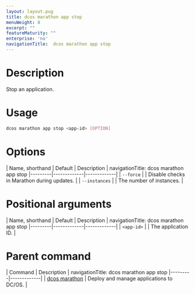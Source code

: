 ```yaml
---
layout: layout.pug
title: dcos marathon app stop
menuWeight: 8
excerpt: ""
featureMaturity: ""
enterprise: 'no'
navigationTitle:  dcos marathon app stop
---
```


<!-- This source repo for this topic is https://github.com/dcos/dcos-docs -->


# Description
Stop an application.

# Usage

```bash
dcos marathon app stop <app-id> [OPTION]
```

# Options

| Name, shorthand | Default | Description |
navigationTitle:  dcos marathon app stop
|---------|-------------|-------------|
| `--force`   |             | Disable checks in Marathon during updates. |
| `--instances`   |             | The number of instances. |

# Positional arguments

| Name, shorthand | Default | Description |
navigationTitle:  dcos marathon app stop
|---------|-------------|-------------|
| `<app-id>`   |             |  The application ID. |

# Parent command

| Command | Description |
navigationTitle:  dcos marathon app stop
|---------|-------------|
| [dcos marathon](/1.10/cli/command-reference/dcos-marathon/) | Deploy and manage applications to DC/OS. |

<!-- # Examples -->
